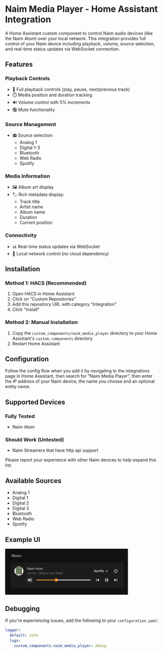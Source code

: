 # Naim Media Player - Home Assistant Integration

A Home Assistant custom component to control Naim audio devices (like the Naim Atom) over your local network. This integration provides full control of your Naim device including playback, volume, source selection, and real-time status updates via WebSocket connection.

## Features

### Playback Controls
- 🎵 Full playback controls (play, pause, next/previous track)
- ⏱️ Media position and duration tracking
- 🔊 Volume control with 5% increments
- 🔇 Mute functionality

### Source Management
- 📻 Source selection:
  - Analog 1
  - Digital 1-3
  - Bluetooth
  - Web Radio
  - Spotify

### Media Information
- 🖼️ Album art display
- 🏷️ Rich metadata display:
  - Track title
  - Artist name
  - Album name
  - Duration
  - Current position

### Connectivity
- 📊 Real-time status updates via WebSocket
- 🔌 Local network control (no cloud dependency)

## Installation

### Method 1: HACS (Recommended)

1. Open HACS in Home Assistant
2. Click on "Custom Repositories"
3. Add this repository URL with category "Integration"
4. Click "Install"

### Method 2: Manual Installation

1. Copy the `custom_components/naim_media_player` directory to your Home Assistant's `custom_components` directory
2. Restart Home Assistant

## Configuration

Follow the config flow when you add it by navigating to the integrations page in Home Assistant, then search for "Naim Media Player", then enter the IP address of your Naim device, the name you choose and an optional entity name.


## Supported Devices

### Fully Tested
- Naim Atom

### Should Work (Untested)
- Naim Streamers that have http api support

Please report your experience with other Naim devices to help expand this list.

## Available Sources

- Analog 1
- Digital 1
- Digital 2
- Digital 3
- Bluetooth
- Web Radio
- Spotify

## Example UI
<img src="images/media_player.png" width="400">

## Debugging

If you're experiencing issues, add the following to your `configuration.yaml`:

```yaml
logger:
  default: info
  logs:
    custom_components.naim_media_player: debug
```
